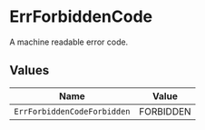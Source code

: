 # ErrForbiddenCode

A machine readable error code.


## Values

| Name                        | Value                       |
| --------------------------- | --------------------------- |
| `ErrForbiddenCodeForbidden` | FORBIDDEN                   |